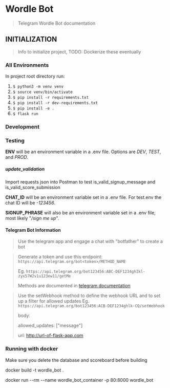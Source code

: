 # Wordle Bot

> Telegram Wordle Bot documentation

## INITIALIZATION

> Info to initialize project, TODO: Dockerize these eventually 

### All Environments

In project root directory run: 

1. `$ python3 -m venv venv`
2. `$ source venv/bin/activate`
3. `$ pip install -r requirements.txt`
4. `$ pip install -r dev-requirements.txt`
5. `$ pip install -e .`
6. `$ flask run`



### Development


### Testing

**ENV** will be an environment variable in a .env file. Options are *DEV*, *TEST*, and *PROD*.

##### update_validation
Import requests json into Postman to test is_valid_signup_message and is_valid_score_submission

**CHAT_ID** will be an environment variable set in a .env file. For test.env the chat ID will be *-123456*.

**SIGNUP_PHRASE** will also be an environment variable set in a .env file, most likely "*/sign me up*".



#### Telegram Bot Information
>Use the telegram app and engage a chat with "botfather" to create a bot

>Generate a token and use this endpoint: 
`https://api.telegram.org/bot<token>/METHOD_NAME`
>
>Eg. `https://api.telegram.org/bot123456:ABC-DEF1234ghIkl-zyx57W2v1u123ew11/getMe`
>
> Methods are documented in [telegram documentation](https://core.telegram.org/bots/api#making-requests)


>Use the setWebhook method to define the webhook URL and to set up a filter for allowed updates
>Eg. `https://api.telegram.org/bot123456:ACB-DEF1234ghlk-CQ/setWebhook`
>
>body:
>
>allowed_updates: ["message"]
>
>url: http://url-of-flask-app.com


### Running with docker

Make sure you delete the database and scoreboard before building

docker build -t wordle_bot .

docker run --rm --name wordle_bot_container -p 80:8000 wordle_bot

